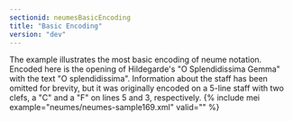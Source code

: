 ```yaml
---
sectionid: neumesBasicEncoding
title: "Basic Encoding"
version: "dev"
---
```


The example illustrates the most basic encoding of neume notation. Encoded here is the opening of Hildegarde's "O Splendidissima Gemma" with the text "O splendidissima". Information about the staff has been omitted for brevity, but it was originally encoded on a 5-line staff with two clefs, a "C" and a "F" on lines 5 and 3, respectively.
{% include mei example="neumes/neumes-sample169.xml" valid="" %}
    